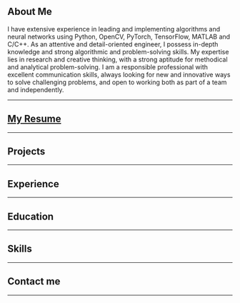 ## About Me ##
I have extensive experience in leading and implementing algorithms and neural networks using Python, OpenCV, PyTorch, TensorFlow, MATLAB and C/C++.
As an attentive and detail-oriented engineer, I possess in-depth knowledge and strong algorithmic and problem-solving skills.
My expertise lies in research and creative thinking, with a strong aptitude for methodical and analytical problem-solving.
I am a responsible professional with excellent communication skills, always looking for new and innovative ways to solve challenging problems, and open to working both as part of a team and independently.

---

## [My Resume](/resume_page.md) ##


---

## Projects  ##

---

## Experience  ##

---

## Education  ##

---

## Skills  ##

---

## Contact me  ##

---

